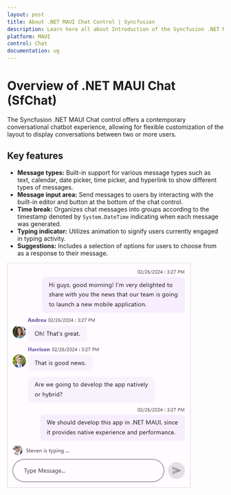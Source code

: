 ```yaml
---
layout: post
title: About .NET MAUI Chat Control | Syncfusion
description: Learn here all about Introduction of the Syncfusion .NET MAUI Chat (SfChat) control, its elements, and more.
platform: MAUI
control: Chat
documentation: ug
---
```


# Overview of .NET MAUI Chat (SfChat)

The Syncfusion .NET MAUI Chat control offers a contemporary conversational chatbot experience, allowing for flexible customization of the layout to display conversations between two or more users.

## Key features

* **Message types:** Built-in support for various message types such as text, calendar, date picker, time picker, and hyperlink to show different types of messages.
* **Message input area:** Send messages to users by interacting with the built-in editor and button at the bottom of the chat control.
* **Time break:** Organizes chat messages into groups according to the timestamp denoted by `System.DateTime` indicating when each message was generated.
* **Typing indicator:** Utilizes animation to signify users currently engaged in typing activity.
* **Suggestions:** Includes a selection of options for users to choose from as a response to their message.

![overview in .NET MAUI SfChat](Images/maui-chat-overview.png)